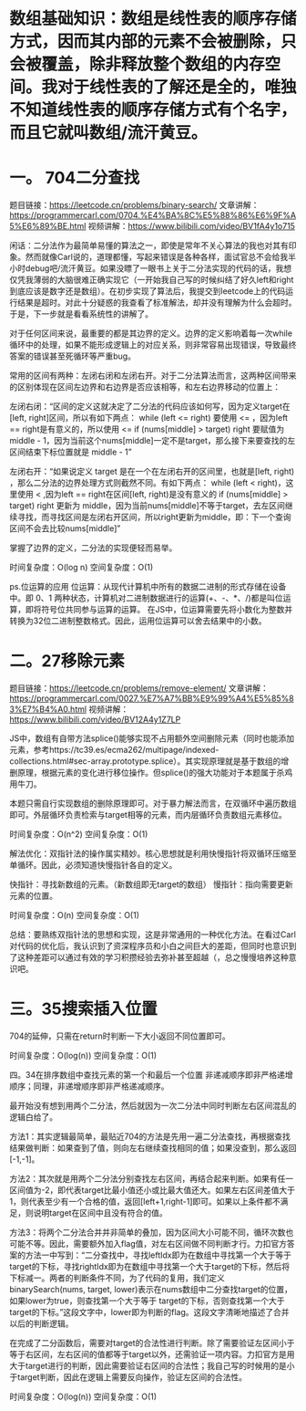 # 数组基础知识：数组是线性表的顺序存储方式，因而其内部的元素不会被删除，只会被覆盖，除非释放整个数组的内存空间。我对于线性表的了解还是全的，唯独不知道线性表的顺序存储方式有个名字，而且它就叫数组/流汗黄豆。

# 一。 704二分查找
题目链接：https://leetcode.cn/problems/binary-search/
文章讲解：https://programmercarl.com/0704.%E4%BA%8C%E5%88%86%E6%9F%A5%E6%89%BE.html
视频讲解：https://www.bilibili.com/video/BV1fA4y1o715

闲话：二分法作为最简单易懂的算法之一，即使是常年不关心算法的我也对其有印象。然而就像Carl说的，道理都懂，写起来错误是各种各样，面试官总不会给我半小时debug吧/流汗黄豆。如果没瞟了一眼书上关于二分法实现的代码的话，我想仅凭我薄弱的大脑很难正确实现它（一开始我自己写的时候纠结了好久left和right到底应该是数字还是数组）。在初步实现了算法后，我提交到leetcode上的代码运行结果是超时。对此十分疑惑的我查看了标准解法，却并没有理解为什么会超时。于是，下一步就是看看系统性的讲解了。

对于任何区间来说，最重要的都是其边界的定义。边界的定义影响着每一次while循环中的处理，如果不能形成逻辑上的对应关系，则非常容易出现错误，导致最终答案的错误甚至死循环等严重bug。

常用的区间有两种：左闭右闭和左闭右开。对于二分法算法而言，这两种区间带来的区别体现在区间左边界和右边界是否应该相等，和左右边界移动的位置上：

左闭右闭：“区间的定义这就决定了二分法的代码应该如何写，因为定义target在[left, right]区间，所以有如下两点：
while (left <= right) 要使用 <= ，因为left == right是有意义的，所以使用 <=
if (nums[middle] > target) right 要赋值为 middle - 1，因为当前这个nums[middle]一定不是target，那么接下来要查找的左区间结束下标位置就是 middle - 1”

左闭右开：“如果说定义 target 是在一个在左闭右开的区间里，也就是[left, right) ，那么二分法的边界处理方式则截然不同。有如下两点：
while (left < right)，这里使用 < ,因为left == right在区间[left, right)是没有意义的
if (nums[middle] > target) right 更新为 middle，因为当前nums[middle]不等于target，去左区间继续寻找，而寻找区间是左闭右开区间，所以right更新为middle，即：下一个查询区间不会去比较nums[middle]”

掌握了边界的定义，二分法的实现便轻而易举。

时间复杂度：O(log n)
空间复杂度：O(1)

ps.位运算的应用
位运算：从现代计算机中所有的数据二进制的形式存储在设备中。即 0、1 两种状态，计算机对二进制数据进行的运算(+、-、*、/)都是叫位运算，即将符号位共同参与运算的运算。
在JS中，位运算需要先将小数化为整数并转换为32位二进制整数格式。因此，运用位运算可以舍去结果中的小数。

# 二。27移除元素
题目链接：https://leetcode.cn/problems/remove-element/ 
文章讲解：https://programmercarl.com/0027.%E7%A7%BB%E9%99%A4%E5%85%83%E7%B4%A0.html
视频讲解：https://www.bilibili.com/video/BV12A4y1Z7LP 

JS中，数组有自带方法splice()能够实现不占用额外空间删除元素（同时也能添加元素，参考https://tc39.es/ecma262/multipage/indexed-collections.html#sec-array.prototype.splice）。其实现原理就是基于数组的增删原理，根据元素的变化进行移位操作。但splice()的强大功能对于本题属于杀鸡用牛刀。

本题只需自行实现数组的删除原理即可。对于暴力解法而言，在双循环中遍历数组即可。外层循环负责检索与target相等的元素，而内层循环负责数组元素移位。

时间复杂度：O(n^2)
空间复杂度：O(1)

解法优化：双指针法的操作属实精妙。核心思想就是利用快慢指针将双循环压缩至单循环。因此，必须知道快慢指针各自的定义。

快指针：寻找新数组的元素。（新数组即无target的数组）
慢指针：指向需要更新元素的位置。

时间复杂度：O(n)
空间复杂度：O(1)

总结：要熟练双指针法的思想和实现，这是非常通用的一种优化方法。在看过Carl对代码的优化后，我认识到了资深程序员和小白之间巨大的差距，但同时也意识到了这种差距可以通过有效的学习积攒经验去弥补甚至超越（，总之慢慢培养这种意识吧。

# 三。35搜索插入位置
704的延伸，只需在return时判断一下大小返回不同位置即可。

时间复杂度：O(log(n))
空间复杂度：O(1)

四。34在排序数组中查找元素的第一个和最后一个位置
非递减顺序即非严格递增顺序；同理，非递增顺序即非严格递减顺序。

最开始没有想到用两个二分法，然后就因为一次二分法中同时判断左右区间混乱的逻辑白给了。

方法1：其实逻辑最简单，最贴近704的方法是先用一遍二分法查找，再根据查找结果做判断：如果查到了值，则向左右继续查找相同的值；如果没查到，那么返回[-1,-1]。

方法2：其次就是用两个二分法分别查找左右区间，再结合起来判断。如果有任一区间值为-2，即代表target比最小值还小或比最大值还大。如果左右区间差值大于1，则代表至少有一个合格的值，返回[left+1,right-1]即可。如果以上条件都不满足，则说明target在区间中且没有符合的值。

方法3：将两个二分法合并并非简单的叠加，因为区间大小可能不同，循环次数也可能不等。因此，需要额外加入flag值，对左右区间做不同判断才行。力扣官方答案的方法一中写到：“二分查找中，寻找leftIdx即为在数组中寻找第一个大于等于target的下标，寻找rightIdx即为在数组中寻找第一个大于target的下标，然后将下标减一。两者的判断条件不同，为了代码的复用，我们定义binarySearch(nums, target, lower)表示在nums数组中二分查找target的位置，如果lower为true，则查找第一个大于等于 target的下标，否则查找第一个大于target的下标。”这段文字中，lower即为判断的flag。这段文字清晰地描述了合并以后的判断逻辑。

在完成了二分函数后，需要对target的合法性进行判断。除了需要验证左区间小于等于右区间，左右区间的值都等于target以外，还需验证一项内容。力扣官方是用大于target进行的判断，因此需要验证右区间的合法性；我自己写的时候用的是小于target判断，因此在逻辑上需要反向操作，验证左区间的合法性。

时间复杂度：O(log(n))
空间复杂度：O(1)